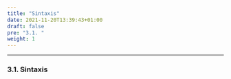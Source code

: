 ```yaml
---
title: "Sintaxis"
date: 2021-11-20T13:39:43+01:00
draft: false
pre: "3.1. "
weight: 1
---
```



***

### 3.1. Sintaxis